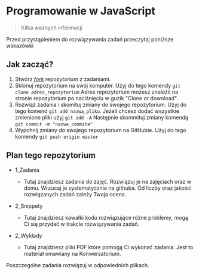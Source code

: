 
# Programowanie w JavaScript
> Kilka ważnych informacji

Przed przystąpieniem do rozwiązywania zadań przeczytaj poniższe wskazówki

## Jak zacząć?
1. Stwórz [*fork*](https://guides.github.com/activities/forking/) repozytorium z zadaniami.
2. Sklonuj repozytorium na swój komputer. Użyj do tego komendy `git clone adres_repozytorium`
Adres repozytorium możesz znaleźć na stronie repozytorium po naciśnięciu w guzik "Clone or download".
3. Rozwiąż zadania i skomituj zmiany do swojego repozytorium. Użyj do tego komend `git add nazwa_pliku`.
Jeżeli chcesz dodać wszystkie zmienione pliki użyj `git add -A` 
Następnie skommituj zmiany komendą `git commit -m "nazwa_commita"`
4. Wypchnij zmiany do swojego repozytorium na GitHubie.  Użyj do tego komendy `git push origin master`

## Plan tego repozytorium

* 1_Zadania
    * Tutaj znajdziesz zadania do zajęć. Rozwiązuj je na zajęciach oraz w domu. Wrzucaj je systematycznie na githuba. Od liczby oraz jakości rozwiązanych zadań zależy Twoja ocena.

* 2_Snippety
    * Tutaj znajdziesz kawałki kodu rozwiązujące różne problemy, mogą Ci się przydać w trakcie rozwiązywania zadań.

* 2_Wykłady
    * Tutaj znajdziesz pliki PDF które pomogą Ci wykonać zadania. Jest to materiał omawiany na Konwersatorium.

Poszczególne zadania rozwiązuj w odpowiednich plikach.


<!-- Links -->
[forking]: https://guides.github.com/activities/forking/
[ref-clone]: http://gitref.org/creating/#clone
[ref-commit]: http://gitref.org/basic/#commit
[ref-push]: http://gitref.org/remotes/#push
[pull-request]: https://help.github.com/articles/creating-a-pull-request
